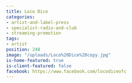 ```yaml
---
title: Loco Dice
categories:
- artist-and-label-press
- specialist-radio-and-club
- streaming-promotion
tags:
- artist
position: 248
image: "/uploads/Loco%20Dice%20copy.jpg"
is-home-featured: true
is-client-featured: false
facebook: https://www.facebook.com/locodiceofc
---
```


